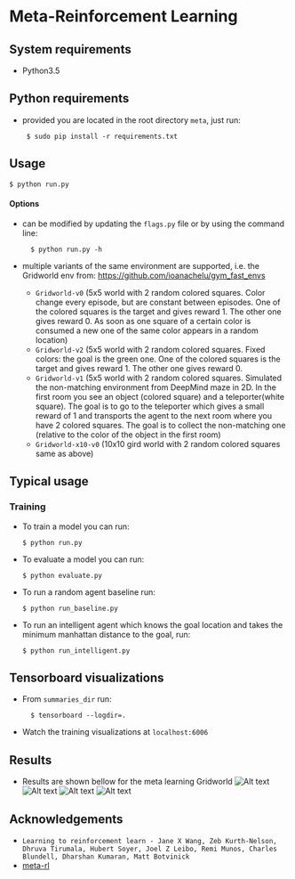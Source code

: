 # Meta-Reinforcement Learning

## System requirements

 - Python3.5

## Python requirements

 - provided you are located in the root directory ```meta```, just run:

        $ sudo pip install -r requirements.txt

## Usage

    $ python run.py

#### Options

* can be modified by updating the ```flags.py``` file or by using the command line:

        $ python run.py -h
        
* multiple variants of the same environment are supported, i.e. the Gridworld env from:
        https://github.com/ioanachelu/gym_fast_envs

     * ```Gridworld-v0``` (5x5 world with 2 random colored squares. Color change every episode, but are constant between episodes.
    One of the colored squares is the target and gives reward 1. The other one gives reward 0. As soon as one square of a certain
    color is consumed a new one of the same color appears in a random location)
    * ```Gridworld-v2``` (5x5 world with 2 random colored squares. Fixed colors: the goal is the green one.
    One of the colored squares is the target and gives reward 1. The other one gives reward 0.
    * ```Gridworld-v1``` (5x5 world with 2 random colored squares. Simulated the non-matching environment from DeepMind maze
    in 2D. In the first room you see an object (colored square) and a teleporter(white square). The goal is to go to the 
    teleporter which gives a small reward of 1 and transports the agent to the next room where you have 2 colored squares. The goal
    is to collect the non-matching one (relative to the color of the object in the first room)
    * ```Gridworld-x10-v0``` (10x10 gird world with 2 random colored squares same as above)
    
## Typical usage

### Training

*   To train a model you can run:

        $ python run.py
        
*   To evaluate a model you can run:

        $ python evaluate.py
        
*   To run a random agent baseline run:

        $ python run_baseline.py
        
*   To run an intelligent agent which knows the goal location and takes the minimum manhattan distance to the goal, run:
        
        $ python run_intelligent.py
    
## Tensorboard visualizations

* From ```summaries_dir``` run:
    
        $ tensorboard --logdir=.
    
* Watch the training visualizations at ```localhost:6006```

## Results

* Results are shown bellow for the meta learning Gridworld
![Alt text](https://github.com/ioanachelu/meta-learning/blob/master/meta_mdp/results/game_gridworld10x10.gif?raw=true "10x10 Gridworld")
![Alt text](https://github.com/ioanachelu/meta-learning/blob/master/meta_mdp/results/game_gridworld10x10_v2.gif?raw=true "10x10 Gridworld")
![Alt text](https://github.com/ioanachelu/meta-learning/blob/master/meta_mdp/results/10x10gridworld_v2.png?raw=true "10x10 Gridworld Results")
![Alt text](https://github.com/ioanachelu/meta-learning/blob/master/meta_mdp/results/5x5gridworld.png?raw=true "5x5 Gridworld results")


## Acknowledgements
- ```Learning to reinforcement learn - Jane X Wang, Zeb Kurth-Nelson, Dhruva Tirumala, Hubert Soyer, Joel Z Leibo, Remi Munos, Charles Blundell, Dharshan Kumaran, Matt Botvinick```
- [meta-rl](https://github.com/awjuliani/Meta-RL)

